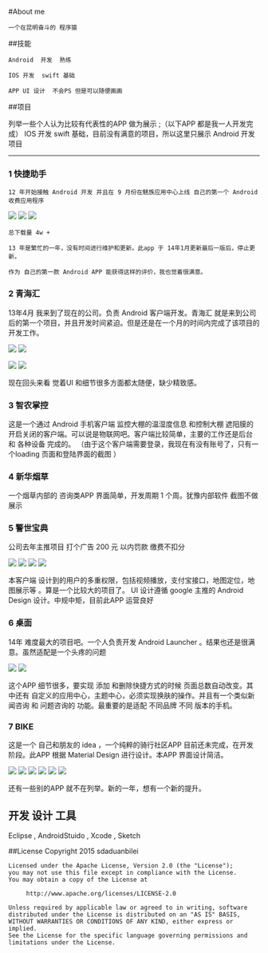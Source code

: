 #About me
	
	一个在昆明奋斗的 程序猿
	
##技能
  
  	Android  开发  熟练
  	
  	IOS 开发  swift 基础
  	
  	APP UI 设计  不会PS 但是可以随便画画
  	
##项目

列举一些个人认为比较有代表性的APP 做为展示 ;（以下APP 都是我一人开发完成）
IOS 开发 swift 基础，目前没有满意的项目，所以这里只展示 Android 开发项目

------------------
###  1 快捷助手

	12 年开始接触 Android 开发 并且在 9 月份在魅族应用中心上线 自己的第一个 Android 收费应用程序
	
![](Images/float_1.jpg)   ![](Images/float_2.jpg) ![](Images/float_3.png)

	总下载量 4w +  
	
	13 年是繁忙的一年，没有时间进行维护和更新。此app 于 14年1月更新最后一版后，停止更新。
	
	作为 自己的第一款 Android APP 能获得这样的评价，我也觉着很满意。
	
	
### 2 青海汇

13年4月 我来到了现在的公司。负责 Android 客户端开发。青海汇 就是来到公司后的第一个项目，并且开发时间紧迫。但是还是在一个月的时间内完成了该项目的开发工作。
	
![](Images/Screenshot_2015-03-06-10-05-42.png) ![](Images/Screenshot_2015-03-06-10-05-49.png)
	
![](Images/Screenshot_2015-03-06-10-06-07.png) ![](Images/Screenshot_2015-03-06-10-17-04.png)

现在回头来看 觉着UI 和细节很多方面都太随便，缺少精致感。

### 3 智农掌控

这是一个通过 Android 手机客户端 监控大棚的温湿度信息 和控制大棚 遮阳膜的 开启关闭的客户端。可以说是物联网吧。客户端比较简单，主要的工作还是后台 和 各种设备 完成的。 （由于这个客户端需要登录，我现在有没有账号了，只有一个loading 页面和登陆界面的截图 ）

### 4 新华烟草
	
一个烟草内部的 咨询类APP 界面简单，开发周期 1 个周。犹豫内部软件 截图不做展示
	

### 5 警世宝典
	
公司去年主推项目 打个广告  200 元 以内罚款 缴费不扣分 
	
![](Images/Screenshot_2015-03-06-10-07-46.png) ![](Images/Screenshot_2015-03-06-10-10-23.png)
![](Images/Screenshot_2015-03-06-10-12-58.png) ![](Images/Screenshot_2015-03-06-10-15-44.png)

本客户端 设计到的用户的多重权限，包括视频播放，支付宝接口，地图定位，地图展示等 。算是一个比较大的项目了。
UI 设计遵循   google 主推的 Android Design 设计。中规中矩，目前此APP 运营良好
	
### 6 桌面

14年 难度最大的项目吧。一个人负责开发 Android Launcher 。结果也还是很满意。虽然适配是一个头疼的问题
	
![](Images/Screenshot_2015-03-06-11-10-42.png) 
![](Images/Screenshot_2015-03-06-11-11-25.png)

这个APP 细节很多，要实现 添加 和删除快捷方式的时候 页面总数自动改变。其中还有 自定义的应用中心，主题中心，必须实现换肤的操作。并且有一个类似新闻咨询 和 问题咨询的 功能。最重要的是适配 不同品牌 不同 版本的手机。
	
### 7 BIKE 
	
这是一个 自己和朋友的 idea ，一个纯粹的骑行社区APP 目前还未完成，在开发阶段。此APP 根据 Material Design 进行设计。本APP 界面设计简洁。
	
![](Images/Screenshot_2015-03-06-11-31-07.png) ![](Images/Screenshot_2015-03-06-11-26-11.png)
![](Images/Screenshot_2015-03-06-11-26-27.png) ![](Images/Screenshot_2015-03-06-11-26-31.png)
![](Images/Screenshot_2015-03-06-11-27-33.png) ![](Images/Screenshot_2015-03-06-11-27-42.png)  	

还有一些别的APP 就不在列举。新的一年，想有一个新的提升。

## 开发 设计 工具
Eclipse , AndroidStuido , Xcode , Sketch 

##License
	Copyright 2015 sdaduanbilei

	Licensed under the Apache License, Version 2.0 (the "License");
	you may not use this file except in compliance with the License.
	You may obtain a copy of the License at

		 http://www.apache.org/licenses/LICENSE-2.0

	Unless required by applicable law or agreed to in writing, software
	distributed under the License is distributed on an "AS IS" BASIS,
	WITHOUT WARRANTIES OR CONDITIONS OF ANY KIND, either express or implied.
	See the License for the specific language governing permissions and
	limitations under the License.	
